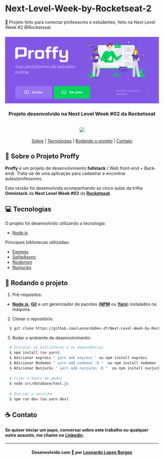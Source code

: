# Next-Level-Week-by-Rocketseat-2
🚀 Projeto feito para conectar professores e estudantes, feito na Next Level Week #2 @Rocketseat

<h3 align="center">
    <img alt="Imagem da aplicação" src="/public/images/Proffy.png">
    <br><br>
    <b>Projeto desenvolvido na Next Level Week #02 da Rocketseat</b>  
    <br>
    
</h3>
<br>
<div align="center">    
    <img src="https://img.shields.io/badge/server-nodejs-success">
</div>
<br>

<div align="center">
    <a href="#sobre">Sobre</a> | <a href="#tecnologias">Tecnologias</a> | <a href="#run">Rodando o projeto</a> | <a href="#contato">Contato</a>
  
</div>

<a id="sobre"></a>

## :purple_heart: Sobre o Projeto Proffy

<strong>Proffy</strong> é um projeto de desenvolvimento <strong>fullstack</strong> ( Web front-end + Back-end). Trata-se de uma aplicação para cadastrar e encontrar aulas/professores.

Esta versão foi desenvolvida acompanhando as cinco aulas da trilha <strong>Omnistack</strong> da <strong>Next Level Week #02</strong> da **[Rocketseat](https://rocketseat.com.br/)**.

<a id="tecnologias"></a>

## :computer: Tecnologias

O projeto foi desenvolvido utilizando a tecnologia:

- [Node.js](https://nodejs.org/en/)

Principais bibliotecas utilizadas:

- [Express](https://expressjs.com/)
- [SqliteAsync](https://www.sqlite.org/)
- [Nodemon](https://www.npmjs.com/package/nodemon)
- [Nunjucks](https://mozilla.github.io/nunjucks/)

<a id="run"></a>

## :running: Rodando o projeto

1. Pré-requisitos:

- **[Node.js](https://nodejs.org/en/)**, **[Git](https://git-scm.com/)** e um gerenciador de pacotes (**[NPM](https://www.npmjs.com/)** ou **[Yarn](https://yarnpkg.com/)**) instalados na máquina.

2. Clonar o repositório:

```sh
  $ git clone https://github.com/LeonardoDev-df/Next-Level-Week-by-Rocketseat-2.git
```

3. Rodar o ambiente de desenvolvimento:

```sh
  # Instalar as bibliotecas e as dependências
  $ npm install (ou yarn)
  $ Adicionar express " yarn add express " ou npm install express 
  $ Adicionar Nodemon " yarn add nodemon -D "  ou npm install nodemon
  $ Adicionar Nunjucks " yarn add nunjucks -D "  ou npm install nunjucks

  # Criar o banco de dados
  $ node src/database/test.js

  # Iniciar o servidor
  $ npm run dev (ou yarn dev)

```

<a id="contato"></a>

## :coffee: Contato

<h4>
    Se quiser iniciar um papo, conversar sobre este trabalho ou qualquer outro assunto, me chame no <a href="https://www.linkedin.com/in/leonardo-lopes-3a1234175/" target="_blank">Linkedin</a>.
</h4>

---

<h4 align="center">
    Desenvolvido com 💜 por <a href="https://www.linkedin.com/in/leonardo-lopes-3a1234175/" target="_blank">Leonardo Lopes Borges </a>
</h4>

